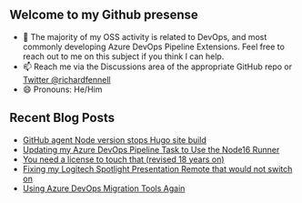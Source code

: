 ## Welcome to my Github presense

- 💬 The majority of my OSS activity is related to DevOps, and most commonly developing Azure DevOps Pipeline Extensions. Feel free to reach out to me on this subject if you think I can help.
- 📫 Reach me via the Discussions area of the appropriate GitHub repo or [Twitter @richardfennell](https://twitter.com/richardfennell)
- 😄 Pronouns: He/Him

## Recent Blog Posts
<!-- BLOG-POST-LIST:START -->
- [GitHub agent Node version stops Hugo site build](https://blogs.blackmarble.co.uk/rfennell/agent-node-version-stops-hugo-site-build/)
- [Updating my Azure DevOps Pipeline Task to Use the Node16 Runner](https://blogs.blackmarble.co.uk/rfennell/updating-my-azure-devops-tasks-to-node16/)
- [You need a license to touch that &lpar;revised 18 years on&rpar;](https://blogs.blackmarble.co.uk/rfennell/you-need-a-license-to-touch-that-revised/)
- [Fixing my Logitech Spotlight Presentation Remote that would not switch on](https://blogs.blackmarble.co.uk/rfennell/fixing-my-logitech-spotlight/)
- [Using Azure DevOps Migration Tools Again](https://blogs.blackmarble.co.uk/rfennell/time-for-azure-devops-migration-tools-again/)
<!-- BLOG-POST-LIST:END -->


<!--
**rfennell/rfennell** is a ✨ _special_ ✨ repository because its `README.md` (this file) appears on your GitHub profile.

Here are some ideas to get you started:

- 🔭 I’m currently working on ...
- 🌱 I’m currently learning ...
- 👯 I’m looking to collaborate on ...
- 🤔 I’m looking for help with ...
- 💬 Ask me about ...
- 📫 How to reach me: ...
- 😄 Pronouns: ...
- ⚡ Fun fact: ...
-->

